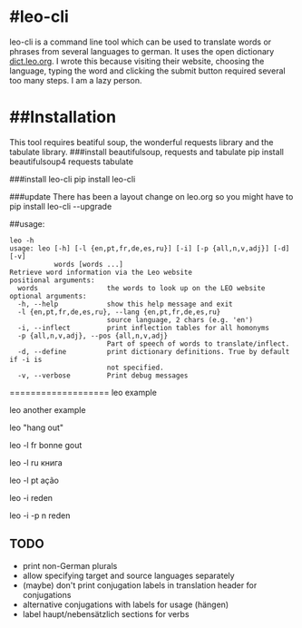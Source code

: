 #leo-cli
===================

leo-cli is a command line tool which can be used to translate words or phrases from several languages to german. It uses the open dictionary [dict.leo.org][]. I wrote this because visiting their website, choosing the language, typing the word and clicking the submit button required several too many steps. I am a lazy person.

[dict.leo.org]: http://dict.leo.org



##Installation
===================
This tool requires beatiful soup, the wonderful requests library and the tabulate library.
###install beautifulsoup, requests and tabulate
pip install beautifulsoup4 requests tabulate

###install leo-cli
pip install leo-cli

###update
There has been a layout change on leo.org so you might have to 
pip install leo-cli --upgrade

##usage:

    leo -h
    usage: leo [-h] [-l {en,pt,fr,de,es,ru}] [-i] [-p {all,n,v,adj}] [-d] [-v]
               words [words ...]
    Retrieve word information via the Leo website
    positional arguments:
      words                 the words to look up on the LEO website
    optional arguments:
      -h, --help            show this help message and exit
      -l {en,pt,fr,de,es,ru}, --lang {en,pt,fr,de,es,ru}
                            source language, 2 chars (e.g. 'en')
      -i, --inflect         print inflection tables for all homonyms
      -p {all,n,v,adj}, --pos {all,n,v,adj}
                            Part of speech of words to translate/inflect.
      -d, --define          print dictionary definitions. True by default if -i is
                            not specified.
      -v, --verbose         Print debug messages

===================
leo example

leo another example

leo "hang out"

leo -l fr bonne gout

leo -l ru книга

leo -l pt ação

leo -i reden

leo -i -p n reden

## TODO
* print non-German plurals
* allow specifying target and source languages separately
* (maybe) don't print conjugation labels in translation header for conjugations
* alternative conjugations with labels for usage (hängen)
* label haupt/nebensätzlich sections for verbs
